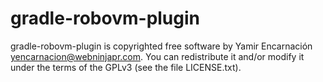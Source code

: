 gradle-robovm-plugin
================

gradle-robovm-plugin is copyrighted free software by Yamir Encarnación <yencarnacion@webninjapr.com>. You can redistribute it and/or modify it under the terms of the GPLv3 (see the file LICENSE.txt).
